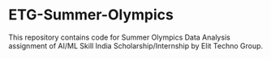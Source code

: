# ETG-Summer-Olympics
This repository contains code for Summer Olympics Data Analysis assignment of AI/ML Skill India Scholarship/Internship by Elit Techno Group.
